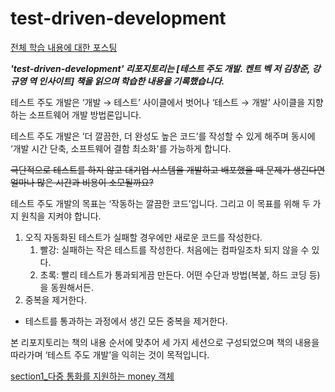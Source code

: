 # test-driven-development

[전체 학습 내용에 대한 포스팅](https://jimyungkoh.github.io/web%20study/2022/01/11/web-study02.html)

***'test-driven-development' 리포지토리는 [테스트 주도 개발. 켄트 벡 저 김창준, 강규영 역 인사이트] 책을 읽으며 학습한 내용을 기록했습니다.***

테스트 주도 개발은 ‘개발 → 테스트’ 사이클에서 벗어나 ‘테스트 → 개발’ 사이클을 지향하는 소프트웨어 개발 방법론입니다.

테스트 주도 개발은 ‘더 깔끔한, 더 완성도 높은 코드’를 작성할 수 있게 해주며 동시에 ‘개발 시간 단축, 소프트웨어 결함 최소화'를 가능하게 합니다.

~~극단적으로 테스트를 하지 않고 대기업 시스템을 개발하고 배포했을 때 문제가 생긴다면 얼마나 많은 시간과 비용이 소모될까요?~~

테스트 주도 개발의 목표는 ‘작동하는 깔끔한 코드’입니다. 그리고 이 목표를 위해 두 가지 원칙을 지켜야 합니다.

1. 오직 자동화된 테스트가 실패할 경우에만 새로운 코드를 작성한다.
    1. 빨강: 실패하는 작은 테스트를 작성한다. 처음에는 컴파일조차 되지 않을 수 있다.
    2. 초록: 빨리 테스트가 통과되게끔 만든다. 어떤 수단과 방법(복붙, 하드 코딩 등)을 동원해서든. 
2. 중복을 제거한다.
- 테스트를 통과하는 과정에서 생긴 모든 중복을 제거한다.

본 리포지토리는 책의 내용 순서에 맞추어 세 가지 세션으로 구성되었으며 책의 내용을 따라가며 ‘테스트 주도 개발’을 익히는 것이 목적입니다.

[section1_다중 통화를 지원하는 money 객체](section1/moneyExample/README.md)
